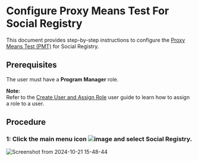 # Configure Proxy Means Test For Social Registry

This document provides step-by-step instructions to configure the [Proxy Means Test (PMT)](https://docs.openg2p.org/pbms/functionality/eligibility/proxy-means-test) for Social Registry.

## Prerequisites

The user must have a **Program Manager** role.

**Note:**  
Refer to the [Create User and Assign Role](https://docs.openg2p.org/pbms/functionality/administration/role-based-access-control/user-guides/assign-roles-to-users) user guide to learn how to assign a role to a user.

## Procedure

### 1: Click the main menu icon ![image](https://github.com/user-attachments/assets/5f2a8223-5f1f-4988-a4c9-54b2ae1bf127) and select Social Registry.
![Screenshot from 2024-10-21 15-48-44](https://github.com/user-attachments/assets/0b96d735-b014-4832-96bf-c7b4e5390212)
